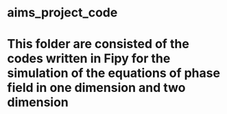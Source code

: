 # aims_project_code
# This folder are consisted of the codes written in Fipy for the simulation of the equations of phase field in one dimension and two dimension
